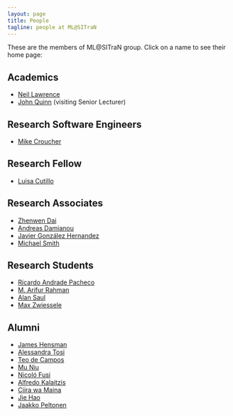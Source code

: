 ```yaml
---
layout: page
title: People
tagline: people at ML@SITraN
---
```


These are the members of ML@SITraN group. Click on a name to see their
home page:

## Academics
- [Neil Lawrence](http://inverseprobability.com/)
- [John Quinn](http://air.ug/~jquinn/) (visiting Senior Lecturer)

## Research Software Engineers

- [Mike Croucher](http://www.walkingrandomly.com/)

## Research Fellow

- [Luisa Cutillo](http://bioinformatics.tigem.it/cutillo)

## Research Associates
                              
- [Zhenwen Dai](http://www.dcs.shef.ac.uk/cgi-bin/makeperson?Z.Dai)
- [Andreas Damianou](http://staffwww.dcs.sheffield.ac.uk/people/A.Damianou/index.html)
- [Javier González Hernandez](http://javiergonzalezh.github.io/)
- [Michael Smith](http://www.michaeltsmith.org.uk/)

## Research Students

- [Ricardo Andrade Pacheco](http://ric70x7.github.io)
- [M. Arifur Rahman](http://people.juniv.edu/profile/arif)
- [Alan Saul](http://www.alansaul.com/)
- [Max Zwiessele](http://staffwww.dcs.sheffield.ac.uk/people/M.Zwiessele/)


## Alumni

- [James Hensman](http://chicas.lancaster-university.uk/people/hensman.html)
- [Alessandra Tosi](http://www.robots.ox.ac.uk/~atosi/index.html)
- [Teo de Campos](http://personal.ee.surrey.ac.uk/Personal/T.Decampos/)
- [Mu Niu](http://www.gla.ac.uk/schools/mathematicsstatistics/staff/muniu/)
- [Nicoló Fusi](http://nicolofusi.com/)
- [Alfredo Kalaitzis](https://www.ucl.ac.uk/statistics/people/alfredo-kalaitzis)
- [Ciira wa Maina](https://sites.google.com/site/cwamainadekut/)
- [Jie Hao](http://www.imperial.ac.uk/people/j.hao)
- [Jaakko Peltonen](http://users.ics.aalto.fi/jtpelto/)
